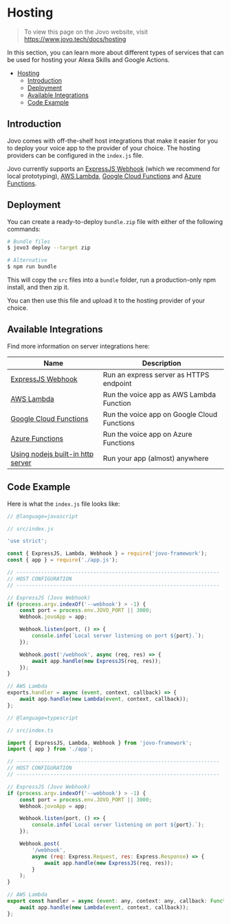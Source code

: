 # Hosting

> To view this page on the Jovo website, visit https://www.jovo.tech/docs/hosting

In this section, you can learn more about different types of services that can be used for hosting your Alexa Skills and Google Actions.

- [Hosting](#Hosting)
  - [Introduction](#Introduction)
  - [Deployment](#Deployment)
  - [Available Integrations](#Available-Integrations)
  - [Code Example](#Code-Example)

## Introduction

Jovo comes with off-the-shelf host integrations that make it easier for you to deploy your voice app to the provider of your choice. The hosting providers can be configured in the `index.js` file.

Jovo currently supports an [ExpressJS Webhook](./express-js.md './hosting/express-js') (which we recommend for local prototyping), [AWS Lambda](./aws-lambda.md './hosting/aws-lambda'), [Google Cloud Functions](./google-cloud-functions.md './hosting/google-cloud-functions') and [Azure Functions](./azure-functions.md './hosting/azure-functions').

## Deployment

You can create a ready-to-deploy `bundle.zip` file with either of the following commands:

```sh
# Bundle files
$ jovo3 deploy --target zip

# Alternative
$ npm run bundle
```

This will copy the `src` files into a `bundle` folder, run a production-only npm install, and then zip it.

You can then use this file and upload it to the hosting provider of your choice.

## Available Integrations

Find more information on server integrations here:

| Name                                                                                     | Description                                 |
| ---------------------------------------------------------------------------------------- | ------------------------------------------- |
| [ExpressJS Webhook](./express-js.md './hosting/express-js')                              | Run an express server as HTTPS endpoint     |
| [AWS Lambda](./aws-lambda.md './hosting/aws-lambda')                                     | Run the voice app as AWS Lambda Function    |
| [Google Cloud Functions](./google-cloud-functions.md './hosting/google-cloud-functions') | Run the voice app on Google Cloud Functions |
| [Azure Functions](./azure-functions.md './hosting/azure-functions')                      | Run the voice app on Azure Functions        |
| [Using nodejs built-in http server](./http-host.md './hosting/http-host')                | Run your app (almost) anywhere              |

## Code Example

Here is what the `index.js` file looks like:

```javascript
// @language=javascript

// src/index.js

'use strict';

const { ExpressJS, Lambda, Webhook } = require('jovo-framework');
const { app } = require('./app.js');

// ------------------------------------------------------------------
// HOST CONFIGURATION
// ------------------------------------------------------------------

// ExpressJS (Jovo Webhook)
if (process.argv.indexOf('--webhook') > -1) {
	const port = process.env.JOVO_PORT || 3000;
	Webhook.jovoApp = app;

	Webhook.listen(port, () => {
		console.info(`Local server listening on port ${port}.`);
	});

	Webhook.post('/webhook', async (req, res) => {
		await app.handle(new ExpressJS(req, res));
	});
}

// AWS Lambda
exports.handler = async (event, context, callback) => {
	await app.handle(new Lambda(event, context, callback));
};

// @language=typescript

// src/index.ts

import { ExpressJS, Lambda, Webhook } from 'jovo-framework';
import { app } from './app';

// ------------------------------------------------------------------
// HOST CONFIGURATION
// ------------------------------------------------------------------

// ExpressJS (Jovo Webhook)
if (process.argv.indexOf('--webhook') > -1) {
	const port = process.env.JOVO_PORT || 3000;
	Webhook.jovoApp = app;

	Webhook.listen(port, () => {
		console.info(`Local server listening on port ${port}.`);
	});

	Webhook.post(
		'/webhook',
		async (req: Express.Request, res: Express.Response) => {
			await app.handle(new ExpressJS(req, res));
		}
	);
}

// AWS Lambda
export const handler = async (event: any, context: any, callback: Function) => {
	await app.handle(new Lambda(event, context, callback));
};
```

<!--[metadata]: {"description": "Host your Alexa Skill and Google Action on AWS Lambda, Azure Functions, or a Webserver with Jovo.", "route": "hosting"}-->
